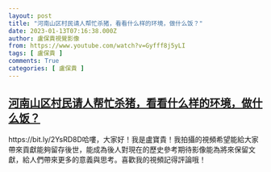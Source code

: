 ```yaml
---
layout: post
title: "河南山区村民请人帮忙杀猪，看看什么样的环境，做什么饭？"
date: 2023-01-13T07:16:38.000Z
author: 盧保貴視覺影像
from: https://www.youtube.com/watch?v=Gyfff8j5yLI
tags: [ 盧保貴 ]
comments: True
categories: [ 盧保貴 ]
---
```

<!--1673594198000-->
[河南山区村民请人帮忙杀猪，看看什么样的环境，做什么饭？](https://www.youtube.com/watch?v=Gyfff8j5yLI)
------

<div>
https://bit.ly/2YsRD8D哈嘍，大家好！我是盧寶貴！我拍攝的視頻希望能給大家帶來貢獻能夠留存後世，能成為後人對現在的歷史參考期待影像能為將來保留文獻，給人們帶來更多的意義與思考。喜歡我的視頻記得評論哦！
</div>
